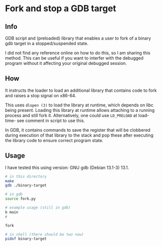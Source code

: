 # Fork and stop a GDB target

## Info
GDB script and (preloaded) library that enables a user to fork of a binary gdb 
target in a stopped/suspended state.

I did not find any reference online on how to do this, so I am sharing this
method. This can be useful if you want to interfer with the debugged program
without it affecting your original debugged session.  

## How
It instructs the loader to load an additional library that contains code to 
fork and raises a stop signal on x86-64. 

This uses `dlopen (3)` to load the library at runtime, which depends on libc
being present. Loading this library at runtime allows attaching to a running
process and still fork it. Alternatively, one could use `LD_PRELOAD` at load-
time- see comment in script to use this.

In GDB, it contains commands to save the register that will be clobbered
during execution of that library to the stack and pop these after executing
the library code to ensure correct program state.

## Usage
I have tested this using version: GNU gdb (Debian 13.1-3) 13.1.

```bash
# in this directory
make
gdb ./binary-target

# in gdb
source fork.py

# example usage (still in gdb)
b main
r

fork

# in shell (there should be two now)
pidof binary-target
```

